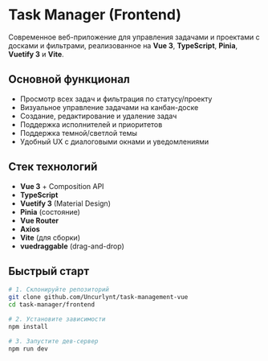 # Task Manager (Frontend)

Современное веб-приложение для управления задачами и проектами с досками и фильтрами, реализованное на **Vue 3**, **TypeScript**, **Pinia**, **Vuetify 3** и **Vite**.

## Основной функционал

- Просмотр всех задач и фильтрация по статусу/проекту
- Визуальное управление задачами на канбан-доске
- Создание, редактирование и удаление задач
- Поддержка исполнителей и приоритетов
- Поддержка темной/светлой темы
- Удобный UX с диалоговыми окнами и уведомлениями

## Стек технологий

- **Vue 3** + Composition API
- **TypeScript**
- **Vuetify 3** (Material Design)
- **Pinia** (состояние)
- **Vue Router**
- **Axios**
- **Vite** (для сборки)
- **vuedraggable** (drag-and-drop)


## Быстрый старт

```bash
# 1. Склонируйте репозиторий
git clone github.com/Uncurlynt/task-management-vue
cd task-manager/frontend

# 2. Установите зависимости
npm install

# 3. Запустите дев-сервер
npm run dev
